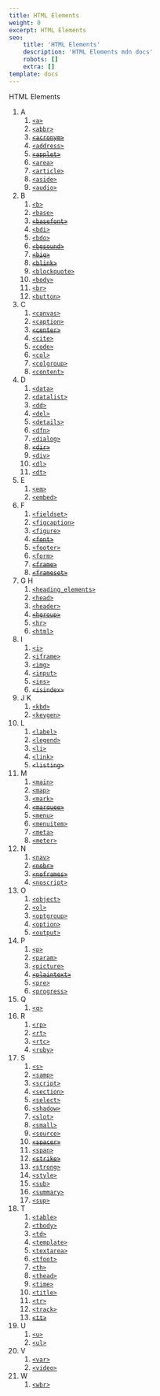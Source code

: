 ```yaml
---
title: HTML Elements
weight: 0
excerpt: HTML Elements
seo:
    title: 'HTML Elements'
    description: 'HTML Elements mdn docs'
    robots: []
    extra: []
template: docs
---
```


HTML Elements

1. A
    1. [`<a>`](https://developer.mozilla.org/en-US/docs/Web/HTML/Element/a)
    2. [`<abbr>`](https://developer.mozilla.org/en-US/docs/Web/HTML/Element/abbr)
    3. ~~[`<acronym>`](https://developer.mozilla.org/en-US/docs/Web/HTML/Element/acronym)~~
    4. [`<address>`](https://developer.mozilla.org/en-US/docs/Web/HTML/Element/address)
    5. ~~[`<applet>`](https://developer.mozilla.org/en-US/docs/Web/HTML/Element/applet)~~
    6. [`<area>`](https://developer.mozilla.org/en-US/docs/Web/HTML/Element/area)
    7. [`<article>`](https://developer.mozilla.org/en-US/docs/Web/HTML/Element/article)
    8. [`<aside>`](https://developer.mozilla.org/en-US/docs/Web/HTML/Element/aside)
    9. [`<audio>`](https://developer.mozilla.org/en-US/docs/Web/HTML/Element/audio)
2. B
    1. [`<b>`](https://developer.mozilla.org/en-US/docs/Web/HTML/Element/b)
    2. [`<base>`](https://developer.mozilla.org/en-US/docs/Web/HTML/Element/base)
    3. ~~[`<basefont>`](https://developer.mozilla.org/en-US/docs/Web/HTML/Element/basefont)~~
    4. [`<bdi>`](https://developer.mozilla.org/en-US/docs/Web/HTML/Element/bdi)
    5. [`<bdo>`](https://developer.mozilla.org/en-US/docs/Web/HTML/Element/bdo)
    6. ~~[`<bgsound>`](https://developer.mozilla.org/en-US/docs/Web/HTML/Element/bgsound)~~
    7. ~~[`<big>`](https://developer.mozilla.org/en-US/docs/Web/HTML/Element/big)~~
    8. ~~[`<blink>`](https://developer.mozilla.org/en-US/docs/Web/HTML/Element/blink)~~
    9. [`<blockquote>`](https://developer.mozilla.org/en-US/docs/Web/HTML/Element/blockquote)
    10. [`<body>`](https://developer.mozilla.org/en-US/docs/Web/HTML/Element/body)
    11. [`<br>`](https://developer.mozilla.org/en-US/docs/Web/HTML/Element/br)
    12. [`<button>`](https://developer.mozilla.org/en-US/docs/Web/HTML/Element/button)
3. C
    1. [`<canvas>`](https://developer.mozilla.org/en-US/docs/Web/HTML/Element/canvas)
    2. [`<caption>`](https://developer.mozilla.org/en-US/docs/Web/HTML/Element/caption)
    3. ~~[`<center>`](https://developer.mozilla.org/en-US/docs/Web/HTML/Element/center)~~
    4. [`<cite>`](https://developer.mozilla.org/en-US/docs/Web/HTML/Element/cite)
    5. [`<code>`](https://developer.mozilla.org/en-US/docs/Web/HTML/Element/code)
    6. [`<col>`](https://developer.mozilla.org/en-US/docs/Web/HTML/Element/col)
    7. [`<colgroup>`](https://developer.mozilla.org/en-US/docs/Web/HTML/Element/colgroup)
    8. [`<content>`](https://developer.mozilla.org/en-US/docs/Web/HTML/Element/content)
4. D
    1. [`<data>`](https://developer.mozilla.org/en-US/docs/Web/HTML/Element/data)
    2. [`<datalist>`](https://developer.mozilla.org/en-US/docs/Web/HTML/Element/datalist)
    3. [`<dd>`](https://developer.mozilla.org/en-US/docs/Web/HTML/Element/dd)
    4. [`<del>`](https://developer.mozilla.org/en-US/docs/Web/HTML/Element/del)
    5. [`<details>`](https://developer.mozilla.org/en-US/docs/Web/HTML/Element/details)
    6. [`<dfn>`](https://developer.mozilla.org/en-US/docs/Web/HTML/Element/dfn)
    7. [`<dialog>`](https://developer.mozilla.org/en-US/docs/Web/HTML/Element/dialog)
    8. ~~[`<dir>`](https://developer.mozilla.org/en-US/docs/Web/HTML/Element/dir)~~
    9. [`<div>`](https://developer.mozilla.org/en-US/docs/Web/HTML/Element/div)
    10. [`<dl>`](https://developer.mozilla.org/en-US/docs/Web/HTML/Element/dl)
    11. [`<dt>`](https://developer.mozilla.org/en-US/docs/Web/HTML/Element/dt)
5. E
    1. [`<em>`](https://developer.mozilla.org/en-US/docs/Web/HTML/Element/em)
    2. [`<embed>`](https://developer.mozilla.org/en-US/docs/Web/HTML/Element/embed)
6. F
    1. [`<fieldset>`](https://developer.mozilla.org/en-US/docs/Web/HTML/Element/fieldset)
    2. [`<figcaption>`](https://developer.mozilla.org/en-US/docs/Web/HTML/Element/figcaption)
    3. [`<figure>`](https://developer.mozilla.org/en-US/docs/Web/HTML/Element/figure)
    4. ~~[`<font>`](https://developer.mozilla.org/en-US/docs/Web/HTML/Element/font)~~
    5. [`<footer>`](https://developer.mozilla.org/en-US/docs/Web/HTML/Element/footer)
    6. [`<form>`](https://developer.mozilla.org/en-US/docs/Web/HTML/Element/form)
    7. ~~[`<frame>`](https://developer.mozilla.org/en-US/docs/Web/HTML/Element/frame)~~
    8. ~~[`<frameset>`](https://developer.mozilla.org/en-US/docs/Web/HTML/Element/frameset)~~
7. G H
    1. [`<heading_elements>`](https://developer.mozilla.org/en-US/docs/Web/HTML/Element/Heading_Elements)
    2. [`<head>`](https://developer.mozilla.org/en-US/docs/Web/HTML/Element/head)
    3. [`<header>`](https://developer.mozilla.org/en-US/docs/Web/HTML/Element/header)
    4. ~~[`<hgroup>`](https://developer.mozilla.org/en-US/docs/Web/HTML/Element/hgroup)~~
    5. [`<hr>`](https://developer.mozilla.org/en-US/docs/Web/HTML/Element/hr)
    6. [`<html>`](https://developer.mozilla.org/en-US/docs/Web/HTML/Element/html)
8. I
    1. [`<i>`](https://developer.mozilla.org/en-US/docs/Web/HTML/Element/i)
    2. [`<iframe>`](https://developer.mozilla.org/en-US/docs/Web/HTML/Element/iframe)
    3. [`<img>`](https://developer.mozilla.org/en-US/docs/Web/HTML/Element/img)
    4. [`<input>`](https://developer.mozilla.org/en-US/docs/Web/HTML/Element/input)
    5. [`<ins>`](https://developer.mozilla.org/en-US/docs/Web/HTML/Element/ins)
    6. ~~`<isindex>`~~
9. J K
    1. [`<kbd>`](https://developer.mozilla.org/en-US/docs/Web/HTML/Element/kbd)
    2. [`<keygen>`](https://developer.mozilla.org/en-US/docs/Web/HTML/Element/keygen)
10. L
    1. [`<label>`](https://developer.mozilla.org/en-US/docs/Web/HTML/Element/label)
    2. [`<legend>`](https://developer.mozilla.org/en-US/docs/Web/HTML/Element/legend)
    3. [`<li>`](https://developer.mozilla.org/en-US/docs/Web/HTML/Element/li)
    4. [`<link>`](https://developer.mozilla.org/en-US/docs/Web/HTML/Element/link)
    5. ~~`<listing>`~~
11. M
    1. [`<main>`](https://developer.mozilla.org/en-US/docs/Web/HTML/Element/main)
    2. [`<map>`](https://developer.mozilla.org/en-US/docs/Web/HTML/Element/map)
    3. [`<mark>`](https://developer.mozilla.org/en-US/docs/Web/HTML/Element/mark)
    4. ~~[`<marquee>`](https://developer.mozilla.org/en-US/docs/Web/HTML/Element/marquee)~~
    5. [`<menu>`](https://developer.mozilla.org/en-US/docs/Web/HTML/Element/menu)
    6. [`<menuitem>`](https://developer.mozilla.org/en-US/docs/Web/HTML/Element/menuitem)
    7. [`<meta>`](https://developer.mozilla.org/en-US/docs/Web/HTML/Element/meta)
    8. [`<meter>`](https://developer.mozilla.org/en-US/docs/Web/HTML/Element/meter)
12. N
    1. [`<nav>`](https://developer.mozilla.org/en-US/docs/Web/HTML/Element/nav)
    2. ~~[`<nobr>`](https://developer.mozilla.org/en-US/docs/Web/HTML/Element/nobr)~~
    3. ~~[`<noframes>`](https://developer.mozilla.org/en-US/docs/Web/HTML/Element/noframes)~~
    4. [`<noscript>`](https://developer.mozilla.org/en-US/docs/Web/HTML/Element/noscript)
13. O
    1. [`<object>`](https://developer.mozilla.org/en-US/docs/Web/HTML/Element/object)
    2. [`<ol>`](https://developer.mozilla.org/en-US/docs/Web/HTML/Element/ol)
    3. [`<optgroup>`](https://developer.mozilla.org/en-US/docs/Web/HTML/Element/optgroup)
    4. [`<option>`](https://developer.mozilla.org/en-US/docs/Web/HTML/Element/option)
    5. [`<output>`](https://developer.mozilla.org/en-US/docs/Web/HTML/Element/output)
14. P
    1. [`<p>`](https://developer.mozilla.org/en-US/docs/Web/HTML/Element/p)
    2. [`<param>`](https://developer.mozilla.org/en-US/docs/Web/HTML/Element/param)
    3. [`<picture>`](https://developer.mozilla.org/en-US/docs/Web/HTML/Element/picture)
    4. ~~[`<plaintext>`](https://developer.mozilla.org/en-US/docs/Web/HTML/Element/plaintext)~~
    5. [`<pre>`](https://developer.mozilla.org/en-US/docs/Web/HTML/Element/pre)
    6. [`<progress>`](https://developer.mozilla.org/en-US/docs/Web/HTML/Element/progress)
15. Q
    1. [`<q>`](https://developer.mozilla.org/en-US/docs/Web/HTML/Element/q)
16. R
    1. [`<rp>`](https://developer.mozilla.org/en-US/docs/Web/HTML/Element/rp)
    2. [`<rt>`](https://developer.mozilla.org/en-US/docs/Web/HTML/Element/rt)
    3. [`<rtc>`](https://developer.mozilla.org/en-US/docs/Web/HTML/Element/rtc)
    4. [`<ruby>`](https://developer.mozilla.org/en-US/docs/Web/HTML/Element/ruby)
17. S
    1. [`<s>`](https://developer.mozilla.org/en-US/docs/Web/HTML/Element/s)
    2. [`<samp>`](https://developer.mozilla.org/en-US/docs/Web/HTML/Element/samp)
    3. [`<script>`](https://developer.mozilla.org/en-US/docs/Web/HTML/Element/script)
    4. [`<section>`](https://developer.mozilla.org/en-US/docs/Web/HTML/Element/section)
    5. [`<select>`](https://developer.mozilla.org/en-US/docs/Web/HTML/Element/select)
    6. [`<shadow>`](https://developer.mozilla.org/en-US/docs/Web/HTML/Element/shadow)
    7. [`<slot>`](https://developer.mozilla.org/en-US/docs/Web/HTML/Element/slot)
    8. [`<small>`](https://developer.mozilla.org/en-US/docs/Web/HTML/Element/small)
    9. [`<source>`](https://developer.mozilla.org/en-US/docs/Web/HTML/Element/source)
    10. ~~[`<spacer>`](https://developer.mozilla.org/en-US/docs/Web/HTML/Element/spacer)~~
    11. [`<span>`](https://developer.mozilla.org/en-US/docs/Web/HTML/Element/span)
    12. ~~[`<strike>`](https://developer.mozilla.org/en-US/docs/Web/HTML/Element/strike)~~
    13. [`<strong>`](https://developer.mozilla.org/en-US/docs/Web/HTML/Element/strong)
    14. [`<style>`](https://developer.mozilla.org/en-US/docs/Web/HTML/Element/style)
    15. [`<sub>`](https://developer.mozilla.org/en-US/docs/Web/HTML/Element/sub)
    16. [`<summary>`](https://developer.mozilla.org/en-US/docs/Web/HTML/Element/summary)
    17. [`<sup>`](https://developer.mozilla.org/en-US/docs/Web/HTML/Element/sup)
18. T
    1. [`<table>`](https://developer.mozilla.org/en-US/docs/Web/HTML/Element/table)
    2. [`<tbody>`](https://developer.mozilla.org/en-US/docs/Web/HTML/Element/tbody)
    3. [`<td>`](https://developer.mozilla.org/en-US/docs/Web/HTML/Element/td)
    4. [`<template>`](https://developer.mozilla.org/en-US/docs/Web/HTML/Element/template)
    5. [`<textarea>`](https://developer.mozilla.org/en-US/docs/Web/HTML/Element/textarea)
    6. [`<tfoot>`](https://developer.mozilla.org/en-US/docs/Web/HTML/Element/tfoot)
    7. [`<th>`](https://developer.mozilla.org/en-US/docs/Web/HTML/Element/th)
    8. [`<thead>`](https://developer.mozilla.org/en-US/docs/Web/HTML/Element/thead)
    9. [`<time>`](https://developer.mozilla.org/en-US/docs/Web/HTML/Element/time)
    10. [`<title>`](https://developer.mozilla.org/en-US/docs/Web/HTML/Element/title)
    11. [`<tr>`](https://developer.mozilla.org/en-US/docs/Web/HTML/Element/tr)
    12. [`<track>`](https://developer.mozilla.org/en-US/docs/Web/HTML/Element/track)
    13. ~~[`<tt>`](https://developer.mozilla.org/en-US/docs/Web/HTML/Element/tt)~~
19. U
    1. [`<u>`](https://developer.mozilla.org/en-US/docs/Web/HTML/Element/u)
    2. [`<ul>`](https://developer.mozilla.org/en-US/docs/Web/HTML/Element/ul)
20. V
    1. [`<var>`](https://developer.mozilla.org/en-US/docs/Web/HTML/Element/var)
    2. [`<video>`](https://developer.mozilla.org/en-US/docs/Web/HTML/Element/video)
21. W
    1. [`<wbr>`](https://developer.mozilla.org/en-US/docs/Web/HTML/Element/wbr)
